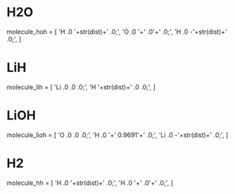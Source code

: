 # H2O
molecule_hoh = [
    'H .0 '+str(dist)+' .0;',
    'O .0 '+' .0'+' .0;',
    'H .0 -'+str(dist)+' .0;',
    ]

# LiH
molecule_lih = [
    'Li .0 .0 .0;',
    'H '+str(dist)+' .0 .0;',
    ]

# LiOH
molecule_lioh = [
    'O .0 .0 .0;',
    'H .0 '+' 0.9691'+' .0;',
    'Li .0 -'+str(dist)+' .0;',
  ]

# H2
molecule_hh = [
    'H .0 '+str(dist)+' .0;',
    'H .0 '+' .0'+' .0;',
  ]
